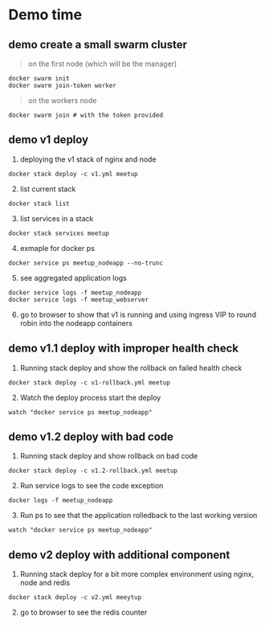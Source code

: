 # Demo time

## demo create a small swarm cluster
> on the first node (which will be the manager)
```
docker swarm init
docker swarm join-token worker
```
> on the workers node 
```
docker swarm join # with the token provided
```

## demo v1 deploy
1. deploying the v1 stack of nginx and node
```
docker stack deploy -c v1.yml meetup
```
2. list current stack
```
docker stack list
```
3. list services in a stack
```
docker stack services meetup
```
4. exmaple for docker ps
```
docker service ps meetup_nodeapp --no-trunc
```
5. see aggregated application logs
```
docker service logs -f meetup_nodeapp
docker service logs -f meetup_webserver
```
6. go to browser to show that v1 is running and using ingress VIP to round robin into the nodeapp containers

## demo v1.1 deploy with improper health check
1. Running stack deploy and show the rollback on failed health check
```
docker stack deploy -c v1-rollback.yml meetup
```
2. Watch the deploy process start the deploy
```
watch "docker service ps meetup_nodeapp"
```

## demo v1.2 deploy with bad code
1. Running stack deploy and show rollback on bad code
```
docker stack deploy -c v1.2-rollback.yml meetup
```
2. Run service logs to see the code exception
```
docker logs -f meetup_nodeapp
```
3. Run ps to see that the application rolledback to the last working version
```
watch "docker service ps meetup_nodeapp"
```

## demo v2 deploy with additional component
1. Running stack deploy for a bit more complex environment using nginx, node and redis
```
docker stack deploy -c v2.yml meeytup
```
2. go to browser to see the redis counter
